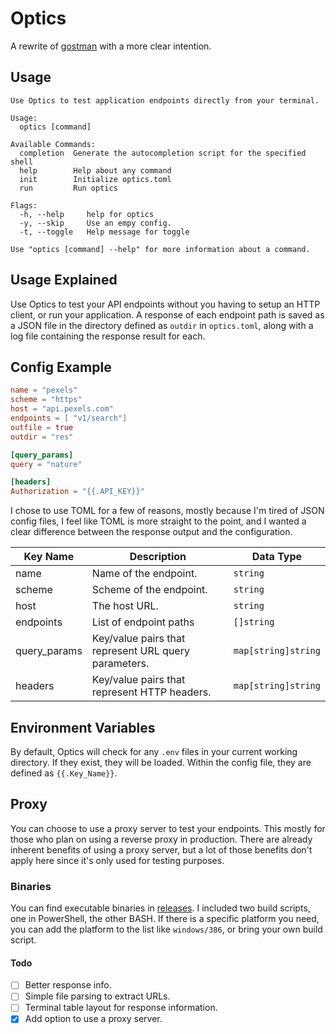 # Optics 
A rewrite of [gostman](https://github.com/aboxofsox/gostman) with a more clear intention.

## Usage
```
Use Optics to test application endpoints directly from your terminal.

Usage:
  optics [command]

Available Commands:
  completion  Generate the autocompletion script for the specified shell
  help        Help about any command
  init        Initialize optics.toml
  run         Run optics

Flags:
  -h, --help     help for optics
  -y, --skip     Use an empy config.
  -t, --toggle   Help message for toggle

Use "optics [command] --help" for more information about a command.
```

## Usage Explained
Use Optics to test your API endpoints without you having to setup an HTTP client, or run your application. A response of each endpoint path is saved as a JSON file in the directory defined as `outdir` in `optics.toml`, along with a log file containing the response result for each.

## Config Example
```toml
name = "pexels"
scheme = "https"
host = "api.pexels.com"
endpoints = [ "v1/search"]
outfile = true
outdir = "res"

[query_params]
query = "nature"

[headers]
Authorization = "{{.API_KEY}}"
```
I chose to use TOML for a few of reasons, mostly because I'm tired of JSON config files, I feel like TOML is more straight to the point, and I wanted a clear difference between the response output and the configuration.

| Key Name | Description | Data Type |
|------|------|------|
| name | Name of the endpoint. | `string` |
| scheme | Scheme of the endpoint. | `string` |
| host | The host URL. | `string` |
| endpoints | List of endpoint paths | `[]string` |
| query_params | Key/value pairs that represent URL query parameters. | `map[string]string` |
| headers | Key/value pairs that represent HTTP headers. | `map[string]string` |

## Environment Variables
By default, Optics will check for any `.env` files in your current working directory. If they exist, they will be loaded. Within the config file, they are defined as `{{.Key_Name}}`.

## Proxy
You can choose to use a proxy server to test your endpoints. This mostly for those who plan on using a reverse proxy in production. There are already inherent benefits of using a proxy server, but a lot of those benefits don't apply here since it's only used for testing purposes.

### Binaries
You can find executable binaries in [releases](https://github.com/aboxofsox/optics/releases). I included two build scripts, one in PowerShell, the other BASH. If there is a specific platform you need, you can add the platform to the list like `windows/386`, or bring your own build script.
#### Todo
- [ ] Better response info.
- [ ] Simple file parsing to extract URLs.
- [ ] Terminal table layout for response information.
- [x] Add option to use a proxy server.
